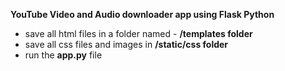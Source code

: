 **YouTube Video and Audio downloader app using Flask Python**

- save all html files in a folder named - **/templates folder**
- save all css files and images in **/static/css folder**
- run the **app.py** file
